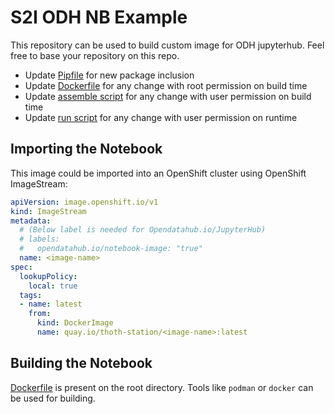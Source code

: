 # S2I ODH NB Example

This repository can be used to build custom image for ODH jupyterhub.
Feel free to base your repository on this repo.

- Update [Pipfile](./Pipfile) for new package inclusion
- Update [Dockerfile](./Dockerfile) for any change with root permission on build time
- Update [assemble script](.s2i/bin/assemble) for any change with user permission on build time
- Update [run script](.s2i/bin/run) for any change with user permission on runtime


## Importing the Notebook

This image could be imported into an OpenShift cluster using OpenShift ImageStream:

```yaml
apiVersion: image.openshift.io/v1
kind: ImageStream
metadata:
  # (Below label is needed for Opendatahub.io/JupyterHub)
  # labels:
  #   opendatahub.io/notebook-image: "true"
  name: <image-name>
spec:
  lookupPolicy:
    local: true
  tags:
  - name: latest
    from:
      kind: DockerImage
      name: quay.io/thoth-station/<image-name>:latest
```

## Building the Notebook

[Dockerfile](./Dockerfile) is present on the root directory. Tools like `podman` or `docker` can be used for building.
